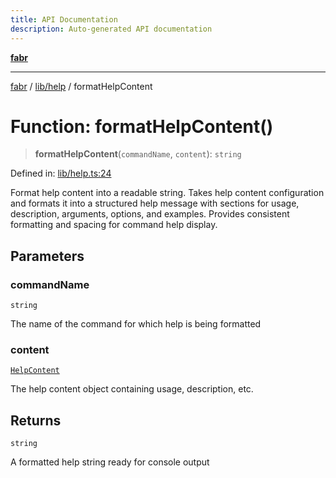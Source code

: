 ```yaml
---
title: API Documentation
description: Auto-generated API documentation
---
```


[**fabr**](../../../README.md)

***

[fabr](../../../README.md) / [lib/help](../README.md) / formatHelpContent

# Function: formatHelpContent()

> **formatHelpContent**(`commandName`, `content`): `string`

Defined in: [lib/help.ts:24](https://github.com/yashjawale/fabr/blob/main/src/lib/help.ts#L24)

Format help content into a readable string.
Takes help content configuration and formats it into a structured help message
with sections for usage, description, arguments, options, and examples.
Provides consistent formatting and spacing for command help display.

## Parameters

### commandName

`string`

The name of the command for which help is being formatted

### content

[`HelpContent`](../interfaces/HelpContent.md)

The help content object containing usage, description, etc.

## Returns

`string`

A formatted help string ready for console output
